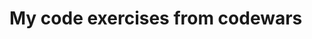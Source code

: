 # My code exercises from codewars
<img alt="" src="https://img.shields.io/github/directory-file-count/OlexiyVasylenkoDev/Code_Exercises/4%20kyu?color=1f87e7&label=4%20kyu&style=flat-square" />
<img alt="" src="https://img.shields.io/github/directory-file-count/OlexiyVasylenkoDev/Code_Exercises/5%20kyu?color=ecb613&label=5%20kyu&style=flat-square" /> 
<img alt="" src="https://img.shields.io/github/directory-file-count/OlexiyVasylenkoDev/Code_Exercises/6%20kyu?color=ecb613&label=6%20kyu&style=flat-square" /> 
<img alt="" src="https://img.shields.io/github/directory-file-count/OlexiyVasylenkoDev/Code_Exercises/7%20kyu?color=e6e6e6&label=7%20kyu&style=flat-square" />
